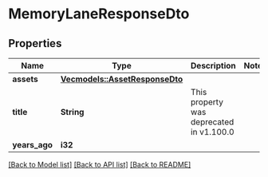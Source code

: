 # MemoryLaneResponseDto

## Properties

Name | Type | Description | Notes
------------ | ------------- | ------------- | -------------
**assets** | [**Vec<models::AssetResponseDto>**](AssetResponseDto.md) |  | 
**title** | **String** | This property was deprecated in v1.100.0 | 
**years_ago** | **i32** |  | 

[[Back to Model list]](../README.md#documentation-for-models) [[Back to API list]](../README.md#documentation-for-api-endpoints) [[Back to README]](../README.md)


